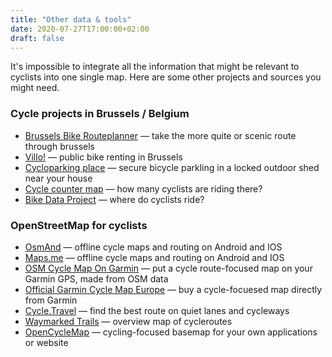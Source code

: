 ```yaml
---
title: "Other data & tools"
date: 2020-07-27T17:00:00+02:00
draft: false
---
```


It's impossible to integrate all the information that might be relevant to cyclists into one single map. Here are some other projects and sources you might need.

### Cycle projects in Brussels / Belgium

 - [Brussels Bike Routeplanner](https://routeplanner.bike.brussels/) — take the more quite or scenic route through brussels
 - [Villo!](https://www.villo.be/en/home) — public bike renting in Brussels
 - [Cycloparking place](https://app.cycloparking.brussels/parkings) — secure bicycle parkling in a locked outdoor shed near your house
 - [Cycle counter map](https://better.bike.brussels/bike-count.html ) — how many cyclists are riding there?
 - [Bike Data Project](https://bikedataproject.info) — where do cyclists ride?

### OpenStreetMap for cyclists
 - [OsmAnd](https://osmand.net) — offline cycle maps and routing on Android and IOS
 - [Maps.me](https://maps.me) — offline cycle maps and routing on Android and IOS
 - [OSM Cycle Map On Garmin](https://wiki.openstreetmap.org/wiki/OSM_Map_On_Garmin/Cycle_map) — put a cycle route-focused map on your Garmin GPS, made from OSM data
 - [Official Garmin Cycle Map Europe](https://buy.garmin.com/en-GB/GB/p/155338) — buy a cycle-focuesed map directly from Garmin
 - [Cycle.Travel](https://cycle.travel) — find the best route on quiet lanes and cycleways
 - [Waymarked Trails](https://cycling.waymarkedtrails.org) — overview map of cycleroutes
 - [OpenCycleMap](https://www.opencyclemap.org/) — cycling-focused basemap for your own applications or website
